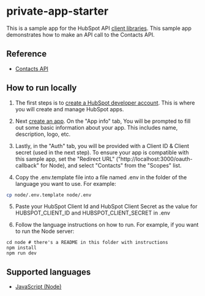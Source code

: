 # private-app-starter

This is a sample app for the HubSpot API [client libraries](https://developers.hubspot.com/docs/api/overview). 
This sample app demonstrates how to make an API call to the Contacts API.

## Reference

- [Contacts API](https://developers.hubspot.com/docs/api/crm/contacts)

## How to run locally

1. The first steps is to [create a HubSpot developer account](https://developers.hubspot.com/docs/api/developer-tools-overview). This is where you will create and manage HubSpot apps. 
2. Next [create an app](https://developers.hubspot.com/docs/api/creating-an-app). On the "App info" tab, You will be prompted to fill out some basic information about your app. This includes name, description, logo, etc.  

3. Lastly, in the "Auth" tab, you will be provided with a Client ID & Client secret (used in the next step). To ensure your app is compatible with this sample app, set the "Redirect URL" ("http://localhost:3000/oauth-callback" for Node), and select "Contacts" from the "Scopes" list.

4. Copy the .env.template file into a file named .env in the folder of the language you want to use. For example:

```bash
cp node/.env.template node/.env
```

5. Paste your HubSpot Client Id and HubSpot Client Secret as the value for HUBSPOT_CLIENT_ID and HUBSPOT_CLIENT_SECRET in .env 

6. Follow the language instructions on how to run. For example, if you want to run the Node server:

```
cd node # there's a README in this folder with instructions
npm install
npm run dev
```

## Supported languages

* [JavaScript (Node)](node/README.md)
